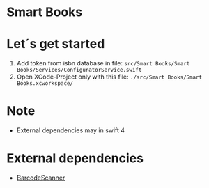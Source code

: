 # Smart Books

# Let´s get started

1. Add token from isbn database in file: ``src/Smart Books/Smart Books/Services/ConfiguratorService.swift``
2. Open XCode-Project only with this file: ``./src/Smart Books/Smart Books.xcworkspace/`` 

# Note
- External dependencies may in swift 4

# External dependencies
- [BarcodeScanner](https://cocoapods.org/pods/BarcodeScanner)
